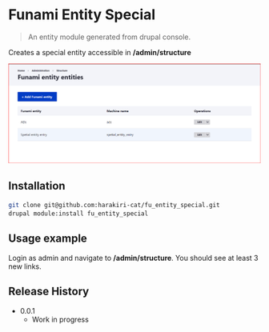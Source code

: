 # Funami Entity Special
> An entity module generated from drupal console.

Creates a special entity accessible in **/admin/structure**

![](entity_special.png)

## Installation

```sh
git clone git@github.com:harakiri-cat/fu_entity_special.git
drupal module:install fu_entity_special
```

## Usage example

Login as admin and navigate to **/admin/structure**. You should see  at least 3 new links.




## Release History

* 0.0.1
    * Work in progress
